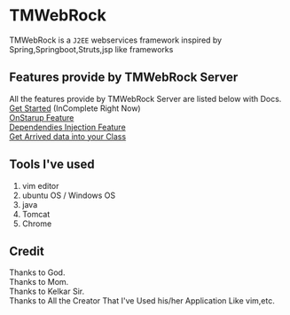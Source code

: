 # TMWebRock
TMWebRock is a `J2EE` webservices framework inspired by Spring,Springboot,Struts,jsp like frameworks


## Features provide by TMWebRock Server
All the features provide by TMWebRock Server are listed below with Docs.
[Get Started](/Documentation/GetStarted.md) (InComplete Right Now)<br>
[OnStarup Feature](/Documentation/OnStartup.md) <br>
[Dependendies Injection Feature](/Documentation/DependenciesInjection.md) <br>
[Get Arrived data into your Class](/Documentation/RequestParameter.md) <br>



## Tools I've used 
1) vim editor
2) ubuntu OS / Windows OS
3) java
4) Tomcat
5) Chrome

## Credit
Thanks to God. <br>
Thanks to Mom. <br>
Thanks to Kelkar Sir.<br>
Thanks to All the Creator That I've Used his/her Application Like vim,etc. <br>

